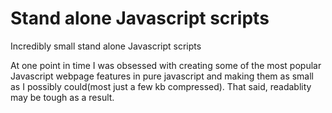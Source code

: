 # Stand alone Javascript scripts
Incredibly small stand alone Javascript scripts

At one point in time I was obsessed with creating some of the most popular Javascript webpage features in pure javascript and
making them as small as I possibly could(most just a few kb compressed). That said, readablity may be tough as a result. 
